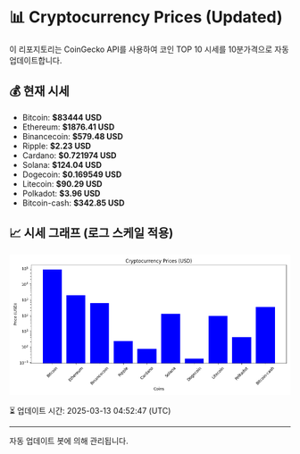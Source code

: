 
# 📊 Cryptocurrency Prices (Updated)

이 리포지토리는 CoinGecko API를 사용하여 코인 TOP 10 시세를 10분가격으로 자동 업데이트합니다.

## 💰 현재 시세
- Bitcoin: **$83444 USD**
- Ethereum: **$1876.41 USD**
- Binancecoin: **$579.48 USD**
- Ripple: **$2.23 USD**
- Cardano: **$0.721974 USD**
- Solana: **$124.04 USD**
- Dogecoin: **$0.169549 USD**
- Litecoin: **$90.29 USD**
- Polkadot: **$3.96 USD**
- Bitcoin-cash: **$342.85 USD**

## 📈 시세 그래프 (로그 스케일 적용)
![Crypto Prices](crypto_prices.png)

⏳ 업데이트 시간: 2025-03-13 04:52:47 (UTC)

---
자동 업데이트 봇에 의해 관리됩니다.
